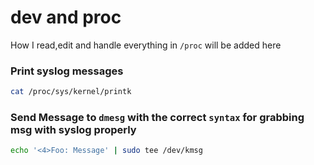 # dev and proc

How I read,edit and handle everything in `/proc` will be added here

### Print syslog messages

```bash
cat /proc/sys/kernel/printk
```

### Send Message to `dmesg` with the correct `syntax` for grabbing msg with syslog properly

```bash
echo '<4>Foo: Message' | sudo tee /dev/kmsg
```